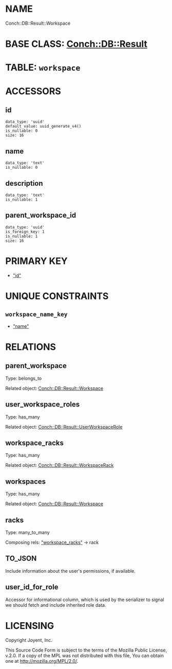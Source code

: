 # NAME

Conch::DB::Result::Workspace

# BASE CLASS: [Conch::DB::Result](https://metacpan.org/pod/Conch::DB::Result)

# TABLE: `workspace`

# ACCESSORS

## id

```
data_type: 'uuid'
default_value: uuid_generate_v4()
is_nullable: 0
size: 16
```

## name

```
data_type: 'text'
is_nullable: 0
```

## description

```
data_type: 'text'
is_nullable: 1
```

## parent\_workspace\_id

```
data_type: 'uuid'
is_foreign_key: 1
is_nullable: 1
size: 16
```

# PRIMARY KEY

- ["id"](#id)

# UNIQUE CONSTRAINTS

## `workspace_name_key`

- ["name"](#name)

# RELATIONS

## parent\_workspace

Type: belongs\_to

Related object: [Conch::DB::Result::Workspace](https://metacpan.org/pod/Conch::DB::Result::Workspace)

## user\_workspace\_roles

Type: has\_many

Related object: [Conch::DB::Result::UserWorkspaceRole](https://metacpan.org/pod/Conch::DB::Result::UserWorkspaceRole)

## workspace\_racks

Type: has\_many

Related object: [Conch::DB::Result::WorkspaceRack](https://metacpan.org/pod/Conch::DB::Result::WorkspaceRack)

## workspaces

Type: has\_many

Related object: [Conch::DB::Result::Workspace](https://metacpan.org/pod/Conch::DB::Result::Workspace)

## racks

Type: many\_to\_many

Composing rels: ["workspace\_racks"](#workspace_racks) -> rack

## TO\_JSON

Include information about the user's permissions, if available.

## user\_id\_for\_role

Accessor for informational column, which is used by the serializer to signal we should fetch
and include inherited role data.

# LICENSING

Copyright Joyent, Inc.

This Source Code Form is subject to the terms of the Mozilla Public License,
v.2.0. If a copy of the MPL was not distributed with this file, You can obtain
one at http://mozilla.org/MPL/2.0/.
